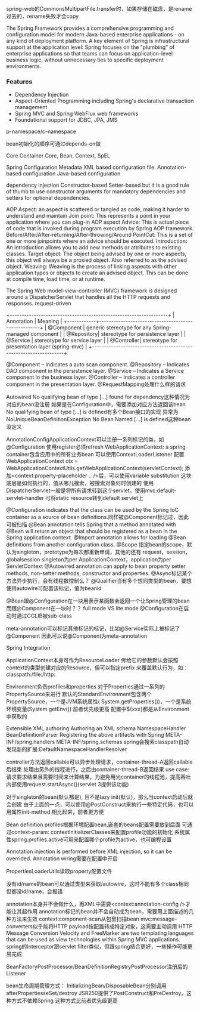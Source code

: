 spring-web的CommonsMultipartFile.transfer时，如果存储在磁盘，是rename过去的，rename失败才会copy

The Spring Framework provides a comprehensive programming and configuration model for modern Java-based enterprise applications - on any kind of deployment platform.
A key element of Spring is infrastructural support at the application level: Spring focuses on the "plumbing" of enterprise applications so that teams can focus on application-level business logic, without unnecessary ties to specific deployment environments.
### Features
- Dependency Injection
- Aspect-Oriented Programming including Spring's declarative transaction management
- Spring MVC and Spring WebFlux web frameworks
- Foundational support for JDBC, JPA, JMS


p-namespace/c-namespace

bean初始化的顺序可通过depends-on做

Core Container
    Core, Bean, Context, SpEL

Spring Configuration Metadata
    XML based configuration file.
    Annotation-based configuration
    Java-based configuration

dependency injection
    Constructor-based
    Setter-based
    but it is a good rule of thumb to use constructor arguments for mandatory dependencies and setters for optional dependencies.

AOP
    Aspect: an aspect is scattered or tangled as code, making it harder to understand and maintain
    Join point: This represents a point in your application where you can plug-in AOP aspect
    Advice: This is actual piece of code that is invoked during program execution by Spring AOP framework.
        Before/After/After-returning/After-throwing/Around
    PointCut: This is a set of one or more joinpoints where an advice should be executed.
    Introduction: An introduction allows you to add new methods or attributes to existing classes.
    Target object: The object being advised by one or more aspects, this object will always be a proxied object. Also referred to as the advised object.
    Weaving: Weaving is the process of linking aspects with other application types or objects to create an advised object. This can be done at compile time, load time, or at runtime.

The Spring Web model-view-controller (MVC) framework is designed around a DispatcherServlet that handles all the HTTP requests and responses.
    request-driven

+------------------------------------------------------------------+
| Annotation | Meaning                                             |
+------------+-----------------------------------------------------+
| @Component | generic stereotype for any Spring-managed component |
| @Repository| stereotype for persistence layer                    |
| @Service   | stereotype for service layer                        |
| @Controller| stereotype for presentation layer (spring-mvc)      |
+------------------------------------------------------------------+

@Component  – Indicates a auto scan component.
@Repository – Indicates DAO component in the persistence layer.
@Service    – Indicates a Service component in the business layer.
@Controller – Indicates a controller component in the presentation layer.
@RequestMapping处理什么样的请求

Autowired
    No qualifying bean of type […] found for dependency这种情况为对应的bean没注册
        如果是在Configuration中，需要添加对应方法返回该bean
    No qualifying bean of type […] is defined有多个Bean接口的实现
        异常为NoUniqueBeanDefinitionException
    No Bean Named […] is defined这种bean没定义

AnnotationConfigApplicationContext可以注册一系列标记的类，如@Configuration
    使用register必须refresh
WebApplicationContext: a spring container包含应用中的所有业务bean
    可以使用ContextLoaderListener 配置
    WebApplicationContext ctx = WebApplicationContextUtils.getWebApplicationContext(servletContext);
添加<context:property-placeholder .. />后，可以使用variable substitution
    这块底层是如何执行的，值从哪儿搜索，被搜索对象何时创建的
使用DispatcherServlet一般是将所有请求转到这个servlet，使用mvc:default-servlet-handler
    可将static resource转到default servlet上

@Configuration indicates that the class can be used by the Spring IoC container as a source of bean definitions.同样被@Component标记过，因此可被扫描
@Bean annotation tells Spring that a method annotated with @Bean will return an object that should be registered as a bean in the Spring application context.
@Import annotation allows for loading @Bean definitions from another configuration class.
@Scope 指定bean的scope，默认为singleton，prototype为每次都重新申请，其他的还有
    request，session，globalsession
    singleton为per ApplicationContext，application为per ServletContext
@Autowired annotation can apply to bean property setter methods, non-setter methods, constructor and properties.
@Async标记某个方法异步执行，会有线程数控制么？
@Qualifier当有多个想同类型的bean，要想使用autowire可配置该标记，值为beanid

@Bean跟@Configuration在一块用表示某函数会返回一个让Spring管理的bean
    而跟@Component在一块时？？
    full mode VS lite mode
@Configuration在启动时通过CGLIB被sub-class

meta-annotation可以标记其他标记的标记，比如@Service实际上被标记了@Component
    因此可以说@Component为meta-annotation

Spring Integration

ApplicationContext本身可作为ResourceLoader
    传给它的参数默认会按照context的类型创建对应的Resource，但可以指定prefix
    来覆盖默认行为，如：classpath:/file:/http:

Environment负责profiles和properties
    对于Properties通过一系列的PropertySource来进行
    默认的StandardEnvironment包含两个PropertySource，一个是JVM系统属性(
        System.getProperties())，一个是系统环境变量(System.getEnv())
        前者优先级更高
    配置中${xxx}都是从Environment中获取的

Extensible XML authoring
    Authoring an XML schema
    NamespaceHandler
    BeanDefinitionParser
    Registering the above artifacts with Spring
        META-INF/spring.handlers
        META-INF/spring.schemas
    spring会搜索classpath自动发现新的扩展:DefaultNamespaceHandlerResolver

controller方法返回callable可以异步处理请求，container-thread-A返回callable后结束
    处理由另外的线程进行，之后由container-thread-B返回结果
    use case: 请求要求结果且需要时间来计算结果，为避免用光container的线程池，提高吞吐
    内部使用request.startAsync()(servlet 3提供该功能)

对于singleton的bean(默认都是), 且不是lazy init(默认)，那么当context启动后就会创建
由于上面的一点，可以使用@PostConstruct来执行一些特定代码，也可以用属性init-method
    相比起来，前者更方便

Bean definition profiles根据环境配置bean,嵌套的beans配置需要放到后面
    可通过context-param: contextInitializerClasses来配置profile功能的初始化
    系统属性spring.profiles.active可用来配置哪个profile为active，也可编程设置

Annotation injection is performed before XML injection, so it can be overrided.
Annotation wiring需要在配置中开启

PropertiesLoaderUtils读取property配置文件

没有id/name的bean可以通过类型来获取/autowire，这时不能有多个class相同但都没id/name，会报错

annotation本身并不会做什么，再XML中需要<context:annotation-config />才能让其起作用
annotation标记的bean并不会自动成为bean，需要用上面描述的几种方法来生效
context:component-scan从包里扫描bean
mvc:message-converters似乎能将HTTP payload按配置转成特定对象，这需要主动调用
    HTTP Message Conversion
Velocity and FreeMarker are two templating languages that can be used as view technologies within Spring MVC applications.
spring的Interceptor跟servlet filter类似，但跟spring结合更好，一些操作可能更易完成

BeanFactoryPostProcessor/BeanDefinitionRegistryPostProcessor注册后的Listener

bean生命周期管理方式：
    InitializingBean/DisposableBean分别调用afterPropertiesseSet/destroy
    JSR250提供了PostConstruct和PreDestroy，这种方式不依赖Spring
        这种方式比前者优先级更高
